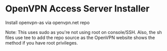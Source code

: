 # OpenVPN Access Server Installer
Install openvpn-as via openvpn.net repo

Note: This uses sudo as you're not using root on console/SSH. Also, the sh files use tee to add the repo source as the OpenVPN website shows the method if you have root privileges. 
